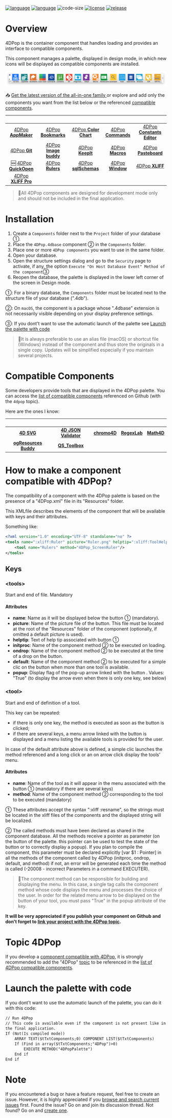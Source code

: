 [![language](https://img.shields.io/static/v1?label=language&message=4d&color=blue)](https://developer.4d.com/)
[![language](https://img.shields.io/github/languages/top/vdelachaux/4DPop.svg)](https://developer.4d.com/)
![code-size](https://img.shields.io/github/languages/code-size/vdelachaux/4DPop.svg)
[![license](https://img.shields.io/github/license/vdelachaux/4DPop)](LICENSE)
[![release](https://img.shields.io/github/v/release/vdelachaux/4DPop?include_prereleases)](https://github.com/vdelachaux/4DPop/releases/latest)

# <a name="overview">Overview</a>

4DPop is the container component that handles loading and provides an interface to compatible components.

This component manages a palette, displayed in design mode, in which new icons will be displayed as compatible components are installed. 

<img src="./assets/4DPop.png">

📥 [Get the latest version of the all-in-one family ](https://github.com/vdelachaux/4DPop-Family/releases/latest) or explore and add only the components you want from the list below or the referenced [compatible components](#compatible-components).

| | | | | |
|:----:|:----:|:----:|:----:|:----:|
|[4DPop **AppMaker**](https://github.com/vdelachaux/4DPop-AppMaker)|[4DPop **Bookmarks**](https://github.com/vdelachaux/4DPop-Bookmarks)|[4DPop **Color Chart**](https://github.com/vdelachaux/4DPop-ColorChart)|[4DPop **Commands**](https://github.com/vdelachaux/4DPop-Commands)|[4DPop **Constants Editor**](https://github.com/vdelachaux/4DPop-Constants-Editor)|
|[4DPop **Git**](https://vdelachaux.github.io/4DPop-Git/)|[4DPop **Image buddy**](https://github.com/vdelachaux/4DPop-Image-Buddy)|[4DPop **KeepIt**](https://github.com/vdelachaux/4DPop-KeepIt)|[4DPop **Macros**](https://github.com/vdelachaux/4DPop-Macros)|[4DPop **Pasteboard**](https://github.com/vdelachaux/4DPop-Pasteboard)|
|🆕 [4DPop **QuickOpen**](https://github.com/vdelachaux/4DPop-QuickOpen)|[4DPop **Rulers**](https://github.com/vdelachaux/4DPop-Rulers)|[4DPop **sqlSchemas**](https://github.com/vdelachaux/4DPop-sqlSchemas)|[4DPop **Window**](https://github.com/vdelachaux/4DPop-Window)|[4DPop **XLIFF**](https://github.com/vdelachaux/4DPop-XLIFF)|
|[4DPop **XLIFF Pro**](https://vdelachaux.github.io/4DPop-XLIFF-Pro)|||||

> 📍All 4DPop components are designed for development mode only and should not be included in the final application.

# <a name="installation">Installation</a>

1. Create a `Components` folder next to the `Project` folder of your database ①.
2. Place the `4DPop.4dbase` component ② in the `Components` folder.
3. Place one or more `4DPop components` you want to use in the same folder. 
3. Open your database.
4. Open the structure settings dialog and go to the `Security` page to activate, if any, the option `Execute "On Host Database Event" Method of the component`③
5. Reopen the database, the palette is displayed in the lower left corner of the screen in Design mode.

①: For a binary database, the `Components` folder must be located next to the structure file of your database (".4db").

②: On `macOS`, the component is a package whose ".4dbase" extension is not necessarily visible depending on your display preference settings.

③: If you dont't want to use the automatic launch of the palette see [Launch the palette with code](#launch-with-code)

>📍It is always preferable to use an alias file (macOS) or shortcut file (Windows) instead of the component and thus store the originals in a single copy. Updates will be simplified especially if you maintain several projects. 

# <a name="compatible-components">Compatible Components</a>

Some developers provide tools that are displayed in the 4DPop palette. You can access the [list of compatible components](https://github.com/topics/4dpop) referenced on Github (with the `4dpop` topic). 

Here are the ones I know:

| | | | | |
|:----:|:----:|:----:|:----:|:----:|
|[**4D SVG**](https://doc.4d.com/4Dv18/4D/18/4D-SVG-Component.100-4611717.en.html)|[**4D JSON Validator**](https://github.com/AdrienCagniant/4DPop-JSON-Validator)|[**chromo4D**](https://forums.4d.com/Post/EN/1576084/1/1576085#1576085)|[**RegexLab**](https://github.com/AJARProject/AJ_Tools_Regex)|[**Math4D**](https://forums.4d.com/Post/EN/31847250/1/31847251#31847251)|
|[**ogResources Buddy**](https://www.protee.org/index.php/en/download-en/4d-free-bonus)|[**QS_Toolbox**](https://association-qualisoft.eu/qs_toolbox-description/)|

# <a name="how-to">How to make a component compatible with 4DPop?</a>

The compatibility of a component with the 4DPop palette is based on the presence of a "4DPop.xml" file in its "Resources" folder. 

This XMLfile describes the elements of the component that will be available with keys and their attributes.

Something like:

```XML
<?xml version="1.0" encoding="UTF-8" standalone="no" ?>    
<tools name=":xliff:Ruler" picture="Ruler.png" helptip=":xliff:ToolHelpTip" initProc="Init">
    <tool name="Rulers" method="4DPop_ScreenRuler"/>
</tools>
```

## Keys

### \<tools>
Start and end of file. Mandatory

#### Attributes
* **name**: Name as it will be displayed below the button ① (mandatory).
* **picture**: Name of the picture file of the button. This file must be located at the root of the "Resources" folder of the component (optionally, if omitted a default picture is used).
* **helptip**: Text of help tip associated with button ①
* **initproc**: Name of the component method ② to be executed on loading. 
* **ondrop**: Name of the component method ② to be executed at the time of a drop on the button. 
* **default**: Name of the component method ② to be executed for a simple clic on the button when more than one tool is available.
* **popup**: Display flag of the pop-up arrow linked with the button . Values: "True" (to display the arrow even when there is only one <tool> key, see below)

### \<tool>
Start and end of definition of a tool.

This key can be repeated: 

* if there is only one <tool> key, the method is executed as soon as the button is clicked; 
* if there are several <tool> keys, a menu arrow linked with the button is displayed and a menu listing the available tools is provided for the user. 

In case of the default attribute above is defined, a simple clic launches the method referenced and a long click or an on arrow click display the tools' menu.

#### Attributes
* **name**: Name of the tool as it will appear in the menu associated with the button ① (mandatory if there are several <tool> keys)
* **method**: Name of the component method ② corresponding to the tool to be executed (mandatory) 

① These attributes accept the syntax ":xliff :resname", so the strings must be located in the xliff files of the components and the displayed string will be localized.

② The called methods must have been declared as shared in the component database. All the methods receive a pointer as parameter (on the button of the palette. this pointer can be used to test the state of the button or to correctly display a popup). If you plan to compile the component, this parameter must be declared explicitly [var $1 : Pointer] in all the methods of the component called by 4DPop (initproc, ondrop, default, and method) if not, an error will be generated each time the method is called (-20008 - incorrect Parameters in a command EXECUTER).

> 📍The component method can be responsible for building and displaying the menu. In this case, a single <tool> tag calls the component method whose code displays the menu and processes the choice of the user. In order for the related menu arrow to be displayed on the button of your tool, you must pass "True" in the popup attribute of the <tools> key.

**It will be very appreciated if you publish your component on Github and don't forget to [link your project with the 4DPop topic](#topic).**

# <a name="topic">Topic 4DPop</a>
If you develop a [component compatible with 4DPop](#how-to), it is strongly recommended to add the "4DPop" [topic](https://docs.github.com/en/github/administering-a-repository/managing-repository-settings/classifying-your-repository-with-topics) to be referenced in the [list of 4DPop compatible components](https://github.com/topics/4dpop).


# <a name="launch-with-code">Launch the palette with code</a> 

If you dont't want to use the automatic launch of the palette, you can do it with this code:

```4D
// Run 4DPop
// This code is available even if the component is not present like in the final application.
If (Not(Is compiled mode))
	ARRAY TEXT($tTxtComponents;0) COMPONENT LIST($tTxtComponents)
	If (Find in array($tTxtComponents;"4DPop")>0)
		EXECUTE METHOD("4DPopPalette")
	End if
End if
```

# Note
If you encountered a bug or have a feature request, feel free to create an issue.
However, it is highly appreciated if you <a href="https://github.com/milke/4DPop/issues">browse and search current issues</a> first.
Found the issue? Go on and join its discussion thread.
Not found? Go on and <a href="https://github.com/milke/4DPop/issues/new">create one</a>.
